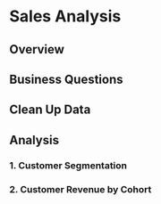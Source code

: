 # Sales Analysis
## Overview
## Business Questions
## Clean Up Data
## Analysis

### 1. Customer Segmentation

### 2. Customer Revenue by Cohort